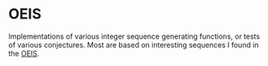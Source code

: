 # OEIS

Implementations of various integer sequence generating functions, or tests of various conjectures. Most are based on interesting sequences I found in the [OEIS](https://oeis.org/).
